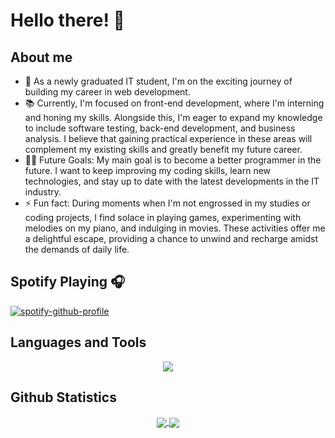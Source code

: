 # Hello there! 👋


## About me
- :school: As a newly graduated IT student, I'm on the exciting journey of building my career in web development.
- 📚 Currently, I'm focused on front-end development, where I'm interning and honing my skills. Alongside this, I'm eager to expand my knowledge to include software testing, back-end development, and business analysis. I believe that gaining practical experience in these areas will complement my existing skills and greatly benefit my future career.
- 💪🏼 Future Goals: My main goal is to become a better programmer in the future. I want to keep improving my coding skills, learn new technologies, and stay up to date with the latest developments in the IT industry.
- ⚡ Fun fact: During moments when I'm not engrossed in my studies or coding projects, I find solace in playing games, experimenting with melodies on my piano, and indulging in movies. These activities offer me a delightful escape, providing a chance to unwind and recharge amidst the demands of daily life.




## Spotify Playing 🎧

[![spotify-github-profile](https://spotify-github-profile.kittinanx.com/api/view?uid=31hadefsewwk5c2iklh6xd7chl4e&cover_image=true&theme=default&show_offline=true&background_color=121212&interchange=false)](https://github.com/kittinan/spotify-github-profile)
  



## Languages and Tools 
<p align="center">
  <a href="https://skillicons.dev">
    <img src="https://skillicons.dev/icons?i=html,css,javascript,typescript,bootstrap,jquery,react,redux,materialui,dotnet,cs,java,py&perline=14" />
  </a>
</p>

## Github Statistics 
  
<div align="center"> 
     <a href="">
      <img align="center" src="https://github-readme-stats-sigma-five.vercel.app/api?username=nieyim&show_icons=true&include_all_commits=true&count_private=true&theme=react&line_height=40" />
    </a>
    <a href="">
      <img align="center" src="https://github-readme-stats.vercel.app/api/top-langs/?username=nieyim&theme=react&line_height=40&hide=css"/>
    </a>
</div


